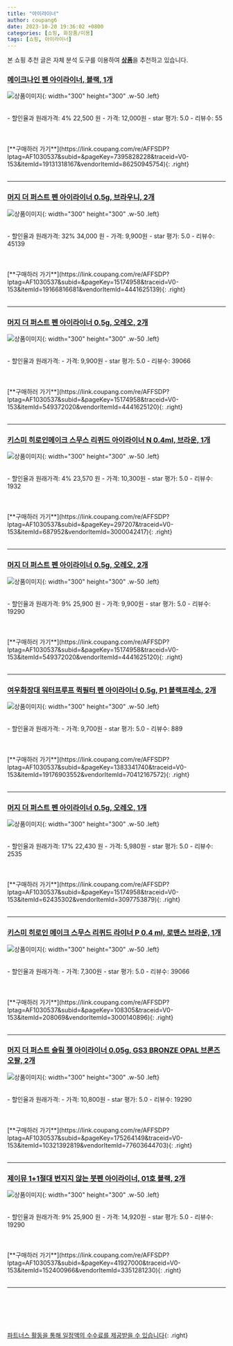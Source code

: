 ```yaml
---
title: "아이라이너"
author: coupang6
date: 2023-10-20 19:36:02 +0800
categories: [쇼핑, 화장품/미용]
tags: [쇼핑, 아이라이너]
---
```


본 쇼핑 추천 글은 자체 분석 도구를 이용하여 [**상품**](https://link.coupang.com/a/bao1ui)을 추천하고 있습니다.

### [메이크나인 펜 아이라이너, 블랙, 1개](https://link.coupang.com/re/AFFSDP?lptag=AF1030537&subid=&pageKey=7395828228&traceid=V0-153&itemId=19131318167&vendorItemId=86250945754)

![상품이미지](https://thumbnail7.coupangcdn.com/thumbnails/remote/230x230ex/image/vendor_inventory/ea43/c68067f18618fa0f06dac26f2a23d2fc9b6d5cd3425e162d452a47096303.jpg){: width="300" height="300" .w-50 .left}


<br>
- 할인율과 원래가격: 4%  22,500   원
- 가격: 12,000원
- star 평가: 5.0
- 리뷰수: 55
<br>
<br>
<br>
<br>
[**구매하러 가기**](https://link.coupang.com/re/AFFSDP?lptag=AF1030537&subid=&pageKey=7395828228&traceid=V0-153&itemId=19131318167&vendorItemId=86250945754){: .right}
<br>
<br>

---

### [머지 더 퍼스트 펜 아이라이너 0.5g, 브라우니, 2개](https://link.coupang.com/re/AFFSDP?lptag=AF1030537&subid=&pageKey=15174958&traceid=V0-153&itemId=19166816681&vendorItemId=4441625139)

![상품이미지](https://thumbnail9.coupangcdn.com/thumbnails/remote/230x230ex/image/retail/images/1319186185797578-a1b7aaf0-85e2-467f-85df-0e451a73b624.jpg){: width="300" height="300" .w-50 .left}


<br>
- 할인율과 원래가격: 32%  34,000   원
- 가격: 9,900원
- star 평가: 5.0
- 리뷰수: 45139
<br>
<br>
<br>
<br>
[**구매하러 가기**](https://link.coupang.com/re/AFFSDP?lptag=AF1030537&subid=&pageKey=15174958&traceid=V0-153&itemId=19166816681&vendorItemId=4441625139){: .right}
<br>
<br>

---

### [머지 더 퍼스트 펜 아이라이너 0.5g, 오레오, 2개](https://link.coupang.com/re/AFFSDP?lptag=AF1030537&subid=&pageKey=15174958&traceid=V0-153&itemId=549372020&vendorItemId=4441625120)

![상품이미지](https://thumbnail6.coupangcdn.com/thumbnails/remote/230x230ex/image/retail/images/4883352667342984-a6ebb3ea-9c69-4c09-9d37-dde7c535de74.jpg){: width="300" height="300" .w-50 .left}


<br>
- 할인율과 원래가격: 
- 가격: 9,900원
- star 평가: 5.0
- 리뷰수: 39066
<br>
<br>
<br>
<br>
[**구매하러 가기**](https://link.coupang.com/re/AFFSDP?lptag=AF1030537&subid=&pageKey=15174958&traceid=V0-153&itemId=549372020&vendorItemId=4441625120){: .right}
<br>
<br>

---

### [키스미 히로인메이크 스무스 리퀴드 아이라이너 N 0.4ml, 브라운, 1개](https://link.coupang.com/re/AFFSDP?lptag=AF1030537&subid=&pageKey=297207&traceid=V0-153&itemId=687952&vendorItemId=3000042417)

![상품이미지](https://thumbnail7.coupangcdn.com/thumbnails/remote/230x230ex/image/retail/images/984827747096982-b71bfa54-58f9-4ea9-8eb1-e61c0fd34d81.jpg){: width="300" height="300" .w-50 .left}


<br>
- 할인율과 원래가격: 4%  23,570   원
- 가격: 10,300원
- star 평가: 5.0
- 리뷰수: 1932
<br>
<br>
<br>
<br>
[**구매하러 가기**](https://link.coupang.com/re/AFFSDP?lptag=AF1030537&subid=&pageKey=297207&traceid=V0-153&itemId=687952&vendorItemId=3000042417){: .right}
<br>
<br>

---

### [머지 더 퍼스트 펜 아이라이너 0.5g, 오레오, 2개](https://link.coupang.com/re/AFFSDP?lptag=AF1030537&subid=&pageKey=15174958&traceid=V0-153&itemId=549372020&vendorItemId=4441625120)

![상품이미지](https://thumbnail6.coupangcdn.com/thumbnails/remote/230x230ex/image/retail/images/4883352667342984-a6ebb3ea-9c69-4c09-9d37-dde7c535de74.jpg){: width="300" height="300" .w-50 .left}


<br>
- 할인율과 원래가격: 9%  25,900   원
- 가격: 9,900원
- star 평가: 5.0
- 리뷰수: 19290
<br>
<br>
<br>
<br>
[**구매하러 가기**](https://link.coupang.com/re/AFFSDP?lptag=AF1030537&subid=&pageKey=15174958&traceid=V0-153&itemId=549372020&vendorItemId=4441625120){: .right}
<br>
<br>

---

### [여우화장대 워터프루프 퀵필터 펜 아이라이너 0.5g, P1 블랙프레소, 2개](https://link.coupang.com/re/AFFSDP?lptag=AF1030537&subid=&pageKey=1383341740&traceid=V0-153&itemId=19176903552&vendorItemId=70412167572)

![상품이미지](https://thumbnail6.coupangcdn.com/thumbnails/remote/230x230ex/image/retail/images/4583745772949608-ff398454-6f0f-493c-b0b8-9ea6d5a00646.jpg){: width="300" height="300" .w-50 .left}


<br>
- 할인율과 원래가격: 
- 가격: 9,700원
- star 평가: 5.0
- 리뷰수: 889
<br>
<br>
<br>
<br>
[**구매하러 가기**](https://link.coupang.com/re/AFFSDP?lptag=AF1030537&subid=&pageKey=1383341740&traceid=V0-153&itemId=19176903552&vendorItemId=70412167572){: .right}
<br>
<br>

---

### [머지 더 퍼스트 펜 아이라이너 0.5g, 오레오, 1개](https://link.coupang.com/re/AFFSDP?lptag=AF1030537&subid=&pageKey=15174958&traceid=V0-153&itemId=62435302&vendorItemId=3097753879)

![상품이미지](https://thumbnail8.coupangcdn.com/thumbnails/remote/230x230ex/image/retail/images/1758046089414733-aa0aab42-4660-4524-9dce-6a87e1eadbf4.jpg){: width="300" height="300" .w-50 .left}


<br>
- 할인율과 원래가격: 17%  22,430   원
- 가격: 5,980원
- star 평가: 5.0
- 리뷰수: 2535
<br>
<br>
<br>
<br>
[**구매하러 가기**](https://link.coupang.com/re/AFFSDP?lptag=AF1030537&subid=&pageKey=15174958&traceid=V0-153&itemId=62435302&vendorItemId=3097753879){: .right}
<br>
<br>

---

### [키스미 히로인 메이크 스무스 리퀴드 라이너 P 0.4 ml, 로맨스 브라운, 1개](https://link.coupang.com/re/AFFSDP?lptag=AF1030537&subid=&pageKey=108305&traceid=V0-153&itemId=208069&vendorItemId=3000140896)

![상품이미지](https://thumbnail7.coupangcdn.com/thumbnails/remote/230x230ex/image/product/image/vendoritem/2019/02/19/3000140896/4ee9d078-3e02-4437-b3bd-0ef36881265a.jpg){: width="300" height="300" .w-50 .left}


<br>
- 할인율과 원래가격: 
- 가격: 7,300원
- star 평가: 5.0
- 리뷰수: 39066
<br>
<br>
<br>
<br>
[**구매하러 가기**](https://link.coupang.com/re/AFFSDP?lptag=AF1030537&subid=&pageKey=108305&traceid=V0-153&itemId=208069&vendorItemId=3000140896){: .right}
<br>
<br>

---

### [머지 더 퍼스트 슬림 젤 아이라이너 0.05g, GS3 BRONZE OPAL 브론즈 오팔, 2개](https://link.coupang.com/re/AFFSDP?lptag=AF1030537&subid=&pageKey=175264149&traceid=V0-153&itemId=10321392819&vendorItemId=77603644703)

![상품이미지](https://thumbnail8.coupangcdn.com/thumbnails/remote/230x230ex/image/retail/images/2363994628083896-886b35bf-fe03-409c-ba07-db9c155b7b91.jpg){: width="300" height="300" .w-50 .left}


<br>
- 할인율과 원래가격: 
- 가격: 10,800원
- star 평가: 5.0
- 리뷰수: 19290
<br>
<br>
<br>
<br>
[**구매하러 가기**](https://link.coupang.com/re/AFFSDP?lptag=AF1030537&subid=&pageKey=175264149&traceid=V0-153&itemId=10321392819&vendorItemId=77603644703){: .right}
<br>
<br>

---

### [제이뮤 1+1절대 번지지 않는 붓펜 아이라이너, 01호 블랙, 2개](https://link.coupang.com/re/AFFSDP?lptag=AF1030537&subid=&pageKey=41927000&traceid=V0-153&itemId=152400966&vendorItemId=3351281230)

![상품이미지](https://thumbnail7.coupangcdn.com/thumbnails/remote/230x230ex/image/vendor_inventory/3a20/21aacc4d6e439f96e1c8a839cec6419be5a7b3b9feba075c00d1f979ceef.jpg){: width="300" height="300" .w-50 .left}


<br>
- 할인율과 원래가격: 9%  25,900   원
- 가격: 14,920원
- star 평가: 5.0
- 리뷰수: 19290
<br>
<br>
<br>
<br>
[**구매하러 가기**](https://link.coupang.com/re/AFFSDP?lptag=AF1030537&subid=&pageKey=41927000&traceid=V0-153&itemId=152400966&vendorItemId=3351281230){: .right}
<br>
<br>

---
<br><br><br><br><br> [파트너스 활동을 통해 일정액의 수수료를 제공받을 수 있습니다](https://link.coupang.com/a/bao1ui){: .right}